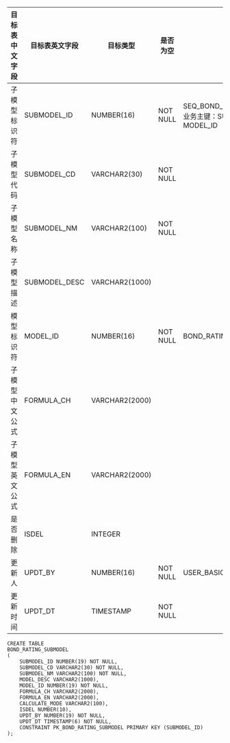 <!--sec data-title="债券评级子模型表" data-id="section0" data-show=true ces-->

| 目标表中文字段 | 目标表英文字段       | 目标类型           | 是否为空     | 备注                                       |
| ------- | ------------- | -------------- | -------- | ---------------------------------------- |
| 子模型标识符  | SUBMODEL_ID   | NUMBER(16)     | NOT NULL | SEQ_BOND_RATING_SUBMODEL，业务主键：SUBMODEL_CD,   MODEL_ID |
| 子模型代码   | SUBMODEL_CD   | VARCHAR2(30)   | NOT NULL |                                          |
| 子模型名称   | SUBMODEL_NM   | VARCHAR2(100)  | NOT NULL |                                          |
| 子模型描述   | SUBMODEL_DESC | VARCHAR2(1000) |          |                                          |
| 模型标识符   | MODEL_ID      | NUMBER(16)     | NOT NULL | BOND_RATING_MODEL.MODEL_ID               |
| 子模型中文公式 | FORMULA_CH    | VARCHAR2(2000) |          |                                          |
| 子模型英文公式 | FORMULA_EN    | VARCHAR2(2000) |          |                                          |
| 是否删除    | ISDEL         | INTEGER        |          |                                          |
| 更新人     | UPDT_BY       | NUMBER(16)     | NOT NULL | USER_BASICINFO.USER_ID                   |
| 更新时间    | UPDT_DT       | TIMESTAMP      | NOT NULL |                                          |

<!--endsec-->

<!--sec data-title="DDL" data-id="section1" data-show=true ces-->

    CREATE TABLE
    BOND_RATING_SUBMODEL
    (
        SUBMODEL_ID NUMBER(19) NOT NULL,
        SUBMODEL_CD VARCHAR2(30) NOT NULL,
        SUBMODEL_NM VARCHAR2(100) NOT NULL,
        MODEL_DESC VARCHAR2(1000),
        MODEL_ID NUMBER(19) NOT NULL,
        FORMULA_CH VARCHAR2(2000),
        FORMULA_EN VARCHAR2(2000),
        CALCULATE_MODE VARCHAR2(100),
        ISDEL NUMBER(10),
        UPDT_BY NUMBER(19) NOT NULL,
        UPDT_DT TIMESTAMP(6) NOT NULL,
        CONSTRAINT PK_BOND_RATING_SUBMODEL PRIMARY KEY (SUBMODEL_ID)
    );

<!--endsec-->
